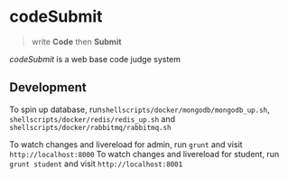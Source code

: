 # codeSubmit
> write __Code__ then __Submit__

*codeSubmit* is a web base code judge system

## Development
To spin up database, run`shellscripts/docker/mongodb/mongodb_up.sh`, `shellscripts/docker/redis/redis_up.sh` and `shellscripts/docker/rabbitmq/rabbitmq.sh`

To watch changes and livereload for admin, run `grunt` and visit `http://localhost:8000`
To watch changes and livereload for student, run `grunt student` and visit `http://localhost:8001`

